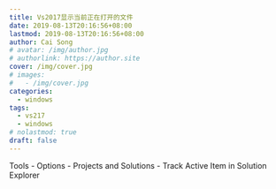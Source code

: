 ```yaml
---
title: Vs2017显示当前正在打开的文件
date: 2019-08-13T20:16:56+08:00
lastmod: 2019-08-13T20:16:56+08:00
author: Cai Song
# avatar: /img/author.jpg
# authorlink: https://author.site
cover: /img/cover.jpg
# images:
#   - /img/cover.jpg
categories:
  - windows
tags:
  - vs217
  - windows
# nolastmod: true
draft: false
---
```


Tools - Options - Projects and Solutions - Track Active Item in Solution Explorer



